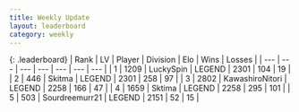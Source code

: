 ```yaml
---
title: Weekly Update
layout: leaderboard
category: weekly
---
```


{: .leaderboard}
| Rank | LV | Player | Division | Elo | Wins | Losses |
| --- | --- | --- | --- | --- | --- | --- |
| <span data-change="4">1</span> | 1209 | <span title="ID: 498412">LuckySpin</span> | LEGEND | <span data-change="171">2301</span> | <span data-change="59">104</span> | <span data-change="7">19</span> |
| <span data-change="-1">2</span> | 446 | <span title="ID: 402846">Skitma</span> | LEGEND | <span data-change="48">2301</span> | <span data-change="22">258</span> | <span data-change="2">97</span> |
| <span data-change="0">3</span> | 2802 | <span title="ID: 164871">KawashiroNitori</span> | LEGEND | <span data-change="52">2258</span> | <span data-change="18">166</span> | <span data-change="2">47</span> |
| <span data-change="-2">4</span> | 1659 | <span title="ID: 353063">Sktima</span> | LEGEND | <span data-change="23">2258</span> | <span data-change="101">295</span> | <span data-change="32">101</span> |
| <span data-change="198">5</span> | 503 | <span title="ID: 633686">Sourdreemurr21</span> | LEGEND | <span data-change="277">2151</span> | <span data-change="34">52</span> | <span data-change="5">15</span> |